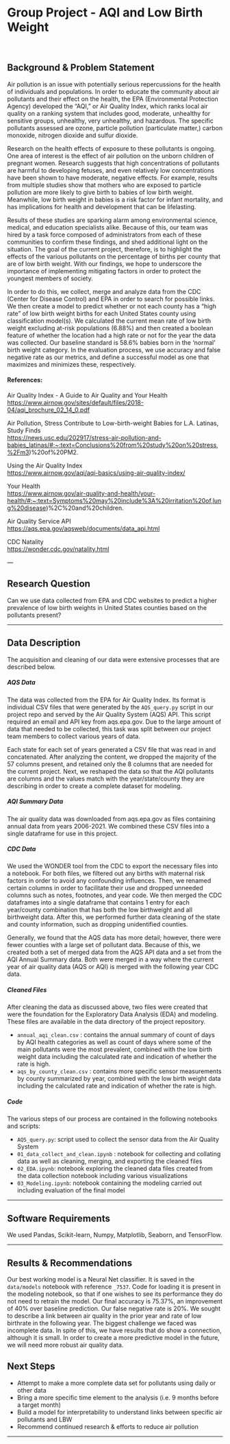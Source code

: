 # Group Project - AQI and Low Birth Weight

<br>

## Background & Problem Statement

Air pollution is an issue with potentially serious repercussions for the health of individuals and populations. In order to educate the community about air pollutants and their effect on the health, the EPA (Environmental Protection Agency) developed the “AQI,” or Air Quality Index, which ranks local air quality on a ranking system that includes good, moderate, unhealthy for sensitive groups, unhealthy, very unhealthy, and hazardous. The specific pollutants assessed are ozone, particle pollution (particulate matter,) carbon monoxide, nitrogen dioxide and sulfur dioxide. 

Research on the health effects of exposure to these pollutants is ongoing. One area of interest is the effect of air pollution on the unborn children of pregnant women. Research suggests that high concentrations of pollutants are harmful to developing fetuses, and even relatively low concentrations have been shown to have moderate, negative effects. For example, results from multiple studies show that mothers who are exposed to particle pollution are more likely to give birth to babies of low birth weight. Meanwhile, low birth weight in babies is a risk factor for infant mortality, and has implications for health and development that can be lifelasting.

Results of these studies are sparking alarm among environmental science, medical, and education specialists alike. Because of this, our team was hired by a task force composed of administrators from each of these communities to confirm these findings, and shed additional light on the situation. The goal of the current project, therefore, is to highlight the effects of the various pollutants on the percentage of births per county that are of low birth weight. With our findings, we hope to underscore the importance of implementing mitigating factors in order to protect the youngest members of society. 

In order to do this, we collect, merge and analyze data from the CDC (Center for Disease Control) and EPA in order to search for possible links. We then create a model to predict whether or not each county has a “high rate” of low birth weight births for each United States county using classification model(s).  We calculated the current mean rate of low birth weight excluding at-risk populations (6.88%) and then created a boolean feature of whether the location had a high rate or not for the year the data was collected.  Our baseline standard is 58.6% babies born in the ‘normal’ birth weight category. In the evaluation process, we use accuracy and false negative rate as our metrics, and define a successful model as one that maximizes and minimizes these, respectively.


#### References:

Air Quality Index - A Guide to Air Quality and Your Health<br>
https://www.airnow.gov/sites/default/files/2018-04/aqi_brochure_02_14_0.pdf

Air Pollution, Stress Contribute to Low-birth-weight Babies for L.A. Latinas, Study Finds<br>
https://news.usc.edu/202917/stress-air-pollution-and-babies_latinas/#:~:text=Conclusions%20from%20study%20on%20stress,%2Fm3)%20of%20PM2.

Using the Air Quality Index<br>
https://www.airnow.gov/aqi/aqi-basics/using-air-quality-index/

Your Health<br>
https://www.airnow.gov/air-quality-and-health/your-health/#:~:text=Symptoms%20may%20include%3A%20irritation%20of,lung%20disease)%2C%20and%20children.

Air Quality Service API<br>
https://aqs.epa.gov/aqsweb/documents/data_api.html

CDC Natality<br>
https://wonder.cdc.gov/natality.html

—

## Research Question


Can we use data collected from EPA and CDC websites to predict a higher prevalence of low birth weights in United States counties based on the pollutants present?

---




## Data Description


The acquisition and cleaning of our data were extensive processes that are described below.


##### AQS Data


The data was collected from the EPA for Air Quality Index. Its format is individual CSV files that were generated by the `AQS_query.py` script in our project repo and served by the Air Quality System (AQS) API. This script required an email and API key from aqs.epa.gov. Due to the large amount of data that needed to be collected, this task was split between our project team members to collect various years of data. 


Each state for each set of years generated a CSV file that was read in and concatenated. After analyzing the content, we dropped the majority of the 57 columns present, and retained only the 8 columns that are needed for the current project. Next, we reshaped the data so that the AQI pollutants are columns and the values match with the year/state/county they are describing in order to create a complete dataset for modeling.


##### AQI Summary Data


The air quality data was downloaded from aqs.epa.gov as files containing annual data from years 2006-2021. We combined these CSV files into a single dataframe for use in this project. 


##### CDC Data


We used the WONDER tool from the CDC to export the necessary files into a notebook. For both files, we filtered out any births with maternal risk factors in order to avoid any confounding influences. Then, we renamed certain columns in order to facilitate their use and dropped unneeded columns such as notes, footnotes, and year code. We then merged the CDC dataframes into a single dataframe that contains 1 entry for each year/county combination that has both the low birthweight and all birthweight data. After this, we performed further data cleaning of the state and county information, such as dropping unidentified counties. 


Generally, we found that the AQS data has more detail; however, there were fewer counties with a large set of pollutant data. Because of this, we created both a set of merged data from the AQS API data and a set from the AQI Annual Summary data. Both were merged in a way where the current year of air quality data (AQS or AQI) is merged with the following year CDC data. 


##### Cleaned Files
After cleaning the data as discussed above, two files were created that were the foundation for the Exploratory Data Analysis (EDA) and modeling.  These files are available in the data directory of the project repository.


* `annual_aqi_clean.csv` : contains the annual summary of count of days by AQI health categories as well as count of days where some of the main pollutants were the most prevalent, combined with the low birth weight data including the calculated rate and indication of whether the rate is high.
* `aqs_by_county_clean.csv` : contains more specific sensor measurements by county summarized by year, combined with the low birth weight data including the calculated rate and indication of whether the rate is high.


##### Code
The various steps of our process are contained in the following notebooks and scripts:
* `AQS_query.py`: script used to collect the sensor data from the Air Quality System
* `01_data_collect_and_clean.ipynb` : notebook for collecting and collating data as well as cleaning, merging, and exporting the cleaned files
* `02_EDA.ipynb`: notebook exploring the cleaned data files created from the data collection notebook including various visualizations
* `03_Modeling.ipynb`: notebook containing the modeling carried out including evaluation of the final model

---
## Software Requirements

We used Pandas, Scikit-learn, Numpy, Matplotlib, Seaborn, and TensorFlow.

---

## Results & Recommendations
Our best working model is a Neural Net classifier. It is saved in the `data/models` notebook with reference `_7537`. Code for loading it is present in the modeling notebook, so that if one wishes to see its performance they do not need to retrain the model. Our final accuracy is 75.37%, an improvement of 40% over baseline prediction. Our false negative rate is 20%.
We sought to describe a link between air quality in the prior year and rate of low birthrate in the following year. The biggest challenge we faced was incomplete data. In spite of this, we have results that do show a connection, although it is small. In order to create a more predictive model in the future, we will need more robust air quality data.

## Next Steps
* Attempt to make a more complete data set for pollutants using daily or other data
* Bring a more specific time element to the analysis (i.e. 9 months before a target month)
* Build a model for interpretability to understand links between specific air pollutants and LBW
* Recommend continued research & efforts to reduce air pollution

-----